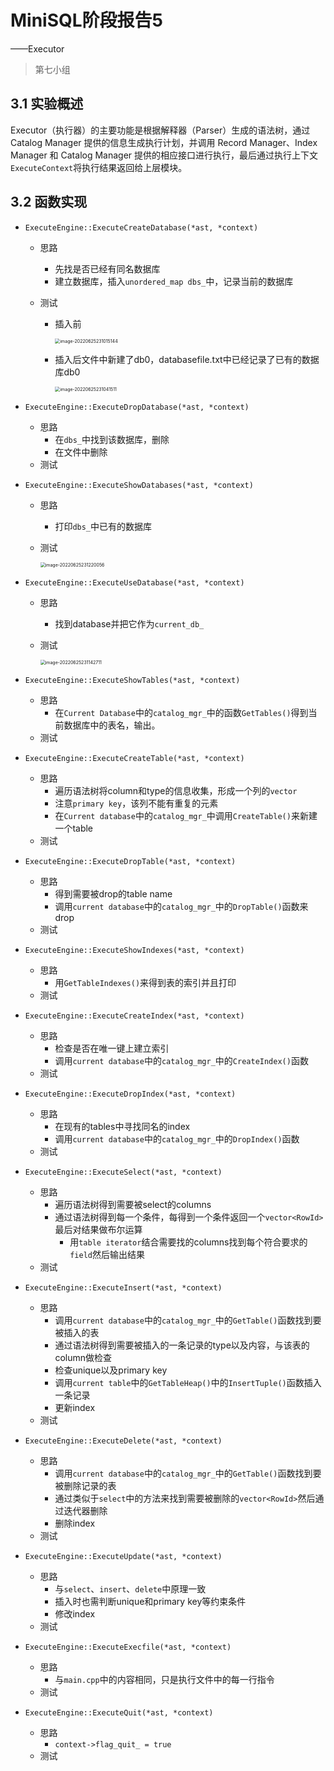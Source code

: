 # MiniSQL阶段报告5

——Executor

> 第七小组

## 3.1 实验概述

Executor（执行器）的主要功能是根据解释器（Parser）生成的语法树，通过Catalog Manager 提供的信息生成执行计划，并调用 Record Manager、Index Manager 和 Catalog Manager 提供的相应接口进行执行，最后通过执行上下文`ExecuteContext`将执行结果返回给上层模块。

## 3.2 函数实现

- `ExecuteEngine::ExecuteCreateDatabase(*ast, *context)`

  - 思路

    - 先找是否已经有同名数据库
    - 建立数据库，插入`unordered_map dbs_`中，记录当前的数据库

  - 测试

    - 插入前

      <img src="C:\Users\17260\AppData\Roaming\Typora\typora-user-images\image-20220625231015144.png" alt="image-20220625231015144" style="zoom:50%;" /> 

    - 插入后文件中新建了db0，databasefile.txt中已经记录了已有的数据库db0

      <img src="C:\Users\17260\AppData\Roaming\Typora\typora-user-images\image-20220625231041511.png" alt="image-20220625231041511" style="zoom:50%;" /> 

- `ExecuteEngine::ExecuteDropDatabase(*ast, *context)`

  - 思路
    - 在`dbs_`中找到该数据库，删除
    - 在文件中删除
  - 测试

- `ExecuteEngine::ExecuteShowDatabases(*ast, *context)`

  - 思路

    - 打印`dbs_`中已有的数据库

  - 测试

    <img src="C:\Users\17260\AppData\Roaming\Typora\typora-user-images\image-20220625231220056.png" alt="image-20220625231220056" style="zoom:50%;" /> 

- `ExecuteEngine::ExecuteUseDatabase(*ast, *context)`

  - 思路

    - 找到database并把它作为`current_db_`

  - 测试

    <img src="C:\Users\17260\AppData\Roaming\Typora\typora-user-images\image-20220625231142711.png" alt="image-20220625231142711" style="zoom: 50%;" /> 

- `ExecuteEngine::ExecuteShowTables(*ast, *context)`

  - 思路
    - 在`Current Database`中的`catalog_mgr_`中的函数`GetTables()`得到当前数据库中的表名，输出。
  - 测试

- `ExecuteEngine::ExecuteCreateTable(*ast, *context)`

  - 思路
    - 遍历语法树将column和type的信息收集，形成一个列的`vector`
    - 注意`primary key`，该列不能有重复的元素
    - 在`Current database`中的`catalog_mgr_`中调用`CreateTable()`来新建一个table
  - 测试

- `ExecuteEngine::ExecuteDropTable(*ast, *context)`

  - 思路
    - 得到需要被drop的table name
    - 调用`current database`中的`catalog_mgr_`中的`DropTable()`函数来drop
  - 测试

- `ExecuteEngine::ExecuteShowIndexes(*ast, *context)`

  - 思路
    - 用`GetTableIndexes()`来得到表的索引并且打印
  - 测试

- `ExecuteEngine::ExecuteCreateIndex(*ast, *context)`

  - 思路
    - 检查是否在唯一键上建立索引
    - 调用`current database`中的`catalog_mgr_`中的`CreateIndex()`函数
  - 测试

- `ExecuteEngine::ExecuteDropIndex(*ast, *context)`

  - 思路
    - 在现有的tables中寻找同名的index
    - 调用`current database`中的`catalog_mgr_`中的`DropIndex()`函数
  - 测试

- `ExecuteEngine::ExecuteSelect(*ast, *context)`

  - 思路
    - 遍历语法树得到需要被select的columns
    - 通过语法树得到每一个条件，每得到一个条件返回一个`vector<RowId>`最后对结果做布尔运算
      - 用`table iterator`结合需要找的columns找到每个符合要求的`field`然后输出结果	
  - 测试

- `ExecuteEngine::ExecuteInsert(*ast, *context)`

  - 思路
    - 调用`current database`中的`catalog_mgr_`中的`GetTable()`函数找到要被插入的表
    - 通过语法树得到需要被插入的一条记录的type以及内容，与该表的column做检查
    - 检查unique以及primary key
    - 调用`current table`中的`GetTableHeap()`中的`InsertTuple()`函数插入一条记录
    - 更新index
  - 测试

- `ExecuteEngine::ExecuteDelete(*ast, *context)`

  - 思路
    - 调用`current database`中的`catalog_mgr_`中的`GetTable()`函数找到要被删除记录的表
    - 通过类似于`select`中的方法来找到需要被删除的`vector<RowId>`然后通过迭代器删除
    - 删除index
  - 测试

- `ExecuteEngine::ExecuteUpdate(*ast, *context)`

  - 思路
    - 与`select`、`insert`、`delete`中原理一致
    - 插入时也需判断unique和primary key等约束条件
    - 修改index
  - 测试

- `ExecuteEngine::ExecuteExecfile(*ast, *context)`

  - 思路
    - 与`main.cpp`中的内容相同，只是执行文件中的每一行指令
  - 测试

- `ExecuteEngine::ExecuteQuit(*ast, *context)`

  - 思路
    - `context->flag_quit_ = true`
  - 测试

